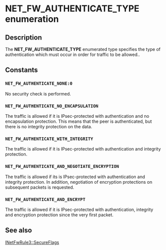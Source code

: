 # NET_FW_AUTHENTICATE_TYPE enumeration

## Description

The **NET_FW_AUTHENTICATE_TYPE** enumerated type specifies the type of authentication which must occur in order for traffic to be allowed..

## Constants

### `NET_FW_AUTHENTICATE_NONE:0`

No security check is performed.

### `NET_FW_AUTHENTICATE_NO_ENCAPSULATION`

The traffic is allowed if it is IPsec-protected with authentication and no encapsulation protection. This means that the peer is authenticated, but there is no integrity protection on the data.

### `NET_FW_AUTHENTICATE_WITH_INTEGRITY`

The traffic is allowed if it is IPsec-protected with authentication and integrity protection.

### `NET_FW_AUTHENTICATE_AND_NEGOTIATE_ENCRYPTION`

The traffic is allowed if its is IPsec-protected with authentication and integrity protection. In addition, negotiation of encryption protections on subsequent packets is requested.

### `NET_FW_AUTHENTICATE_AND_ENCRYPT`

The traffic is allowed if it is IPsec-protected with authentication, integrity and encryption protection since the very first packet.

## See also

[INetFwRule3::SecureFlags](https://learn.microsoft.com/previous-versions/windows/desktop/api/netfw/nf-netfw-inetfwrule3-get_secureflags)